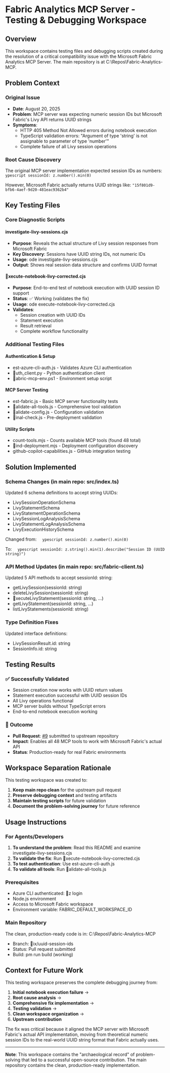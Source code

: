 # Fabric Analytics MCP Server - Testing & Debugging Workspace

## Overview

This workspace contains testing files and debugging scripts created during the resolution of a critical compatibility issue with the Microsoft Fabric Analytics MCP Server. The main repository is at C:\Repos\Fabric-Analytics-MCP.

## Problem Context

### Original Issue
- **Date**: August 20, 2025
- **Problem**: MCP server was expecting numeric session IDs but Microsoft Fabric's Livy API returns UUID strings
- **Symptoms**: 
  - HTTP 405 Method Not Allowed errors during notebook execution
  - TypeScript validation errors: "Argument of type 'string' is not assignable to parameter of type 'number'"
  - Complete failure of all Livy session operations

### Root Cause Discovery
The original MCP server implementation expected session IDs as numbers:
`	ypescript
sessionId: z.number().min(0)
`

However, Microsoft Fabric actually returns UUID strings like:
`
"15f801d9-bfb6-4aef-9d20-481eac9362b4"
`

## Key Testing Files

### Core Diagnostic Scripts

#### investigate-livy-sessions.cjs
- **Purpose**: Reveals the actual structure of Livy session responses from Microsoft Fabric
- **Key Discovery**: Sessions have UUID string IDs, not numeric IDs
- **Usage**: 
ode investigate-livy-sessions.cjs
- **Output**: Shows real session data structure and confirms UUID format

#### xecute-notebook-livy-corrected.cjs
- **Purpose**: End-to-end test of notebook execution with UUID session ID support
- **Status**: ✅ Working (validates the fix)
- **Usage**: 
ode execute-notebook-livy-corrected.cjs
- **Validates**: 
  - Session creation with UUID IDs
  - Statement execution
  - Result retrieval
  - Complete workflow functionality

### Additional Testing Files

#### Authentication & Setup
- 	est-azure-cli-auth.js - Validates Azure CLI authentication
- uth_client.py - Python authentication client
- abric-mcp-env.ps1 - Environment setup script

#### MCP Server Testing
- 	est-fabric.js - Basic MCP server functionality tests
- alidate-all-tools.js - Comprehensive tool validation
- alidate-config.js - Configuration validation
- inal-check.js - Pre-deployment validation

#### Utility Scripts
- count-tools.mjs - Counts available MCP tools (found 48 total)
- ind-deployment.mjs - Deployment configuration discovery
- github-copilot-capabilities.js - GitHub integration testing

## Solution Implemented

### Schema Changes (in main repo: src/index.ts)
Updated 6 schema definitions to accept string UUIDs:
- LivySessionOperationSchema
- LivyStatementSchema
- LivyStatementOperationSchema
- LivySessionLogAnalysisSchema
- LivyStatementLogAnalysisSchema
- LivyExecutionHistorySchema

Changed from:
`	ypescript
sessionId: z.number().min(0)
`

To:
`	ypescript
sessionId: z.string().min(1).describe("Session ID (UUID string)")
`

### API Method Updates (in main repo: src/fabric-client.ts)
Updated 5 API methods to accept sessionId: string:
- getLivySession(sessionId: string)
- deleteLivySession(sessionId: string)
- xecuteLivyStatement(sessionId: string, ...)
- getLivyStatement(sessionId: string, ...)
- listLivyStatements(sessionId: string)

### Type Definition Fixes
Updated interface definitions:
- LivySessionResult.id: string
- SessionInfo.id: string

## Testing Results

### ✅ Successfully Validated
- Session creation now works with UUID return values
- Statement execution successful with UUID session IDs
- All Livy operations functional
- MCP server builds without TypeScript errors
- End-to-end notebook execution working

### 🚀 Outcome
- **Pull Request**: [#9](https://github.com/santhoshravindran7/Fabric-Analytics-MCP/pull/9) submitted to upstream repository
- **Impact**: Enables all 48 MCP tools to work with Microsoft Fabric's actual API
- **Status**: Production-ready for real Fabric environments

## Workspace Separation Rationale

This testing workspace was created to:
1. **Keep main repo clean** for the upstream pull request
2. **Preserve debugging context** and testing artifacts
3. **Maintain testing scripts** for future validation
4. **Document the problem-solving journey** for future reference

## Usage Instructions

### For Agents/Developers
1. **To understand the problem**: Read this README and examine investigate-livy-sessions.cjs
2. **To validate the fix**: Run xecute-notebook-livy-corrected.cjs
3. **To test authentication**: Use 	est-azure-cli-auth.js
4. **To validate all tools**: Run alidate-all-tools.js

### Prerequisites
- Azure CLI authenticated: z login
- Node.js environment
- Access to Microsoft Fabric workspace
- Environment variable: FABRIC_DEFAULT_WORKSPACE_ID

### Main Repository
The clean, production-ready code is in: C:\Repos\Fabric-Analytics-MCP
- Branch: ix/uuid-session-ids 
- Status: Pull request submitted
- Build: 
pm run build (working)

## Context for Future Work

This testing workspace preserves the complete debugging journey from:
1. **Initial notebook execution failure** → 
2. **Root cause analysis** → 
3. **Comprehensive fix implementation** → 
4. **Testing validation** → 
5. **Clean workspace organization** → 
6. **Upstream contribution**

The fix was critical because it aligned the MCP server with Microsoft Fabric's actual API implementation, moving from theoretical numeric session IDs to the real-world UUID string format that Fabric actually uses.

---

**Note**: This workspace contains the "archaeological record" of problem-solving that led to a successful open-source contribution. The main repository contains the clean, production-ready implementation.
